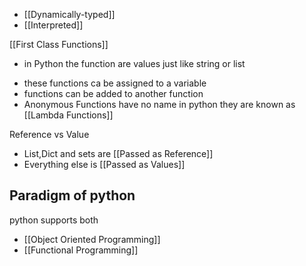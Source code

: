- [[Dynamically-typed]]
- [[Interpreted]]

[[First Class Functions]]
- in Python the function are values just like string or list
* these functions ca be assigned to a variable
* functions can be added to another function
* Anonymous Functions have no name in python they are known as [[Lambda Functions]] 

Reference vs Value
- List,Dict and sets are [[Passed as Reference]]
- Everything else is [[Passed as Values]]

## **Paradigm of python**
python supports both
* [[Object Oriented Programming]]
* [[Functional Programming]]
